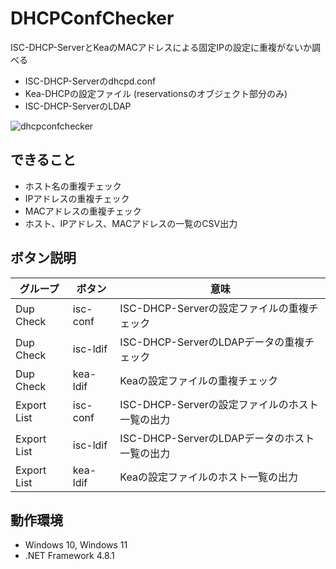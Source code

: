 # DHCPConfChecker
ISC-DHCP-ServerとKeaのMACアドレスによる固定IPの設定に重複がないか調べる

- ISC-DHCP-Serverのdhcpd.conf
- Kea-DHCPの設定ファイル (reservationsのオブジェクト部分のみ)
- ISC-DHCP-ServerのLDAP

![dhcpconfchecker](https://github.com/user-attachments/assets/968e5764-5ee9-4b8e-9362-b053ee1bfed7)


## できること

- ホスト名の重複チェック
- IPアドレスの重複チェック
- MACアドレスの重複チェック
- ホスト、IPアドレス、MACアドレスの一覧のCSV出力

## ボタン説明

| グループ | ボタン | 意味 |
|---|---|---|
| Dup Check | isc-conf | ISC-DHCP-Serverの設定ファイルの重複チェック |
| Dup Check | isc-ldif | ISC-DHCP-ServerのLDAPデータの重複チェック |
| Dup Check | kea-ldif | Keaの設定ファイルの重複チェック |
| Export List | isc-conf | ISC-DHCP-Serverの設定ファイルのホスト一覧の出力 |
| Export List | isc-ldif | ISC-DHCP-ServerのLDAPデータのホスト一覧の出力 |
| Export List | kea-ldif | Keaの設定ファイルのホスト一覧の出力 |

## 動作環境

- Windows 10, Windows 11
- .NET Framework 4.8.1
